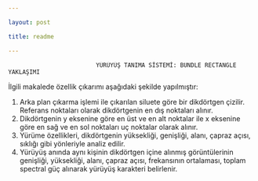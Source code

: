 ```yaml
---

layout: post

title: readme

---
```


                             YÜRÜYÜŞ TANIMA SİSTEMİ: BUNDLE RECTANGLE YAKLAŞIMI

İlgili makalede özellik çıkarımı aşağıdaki şekilde yapılmıştır:
1)  Arka plan çıkarma işlemi ile çıkarılan siluete göre bir dikdörtgen çizilir. 
    Referans noktaları olarak dikdörtgenin en dış noktaları alınır.
2)	Dikdörtgenin  y eksenine göre en üst ve en alt noktalar ile x eksenine göre en sağ ve en sol noktaları 
    uç noktalar olarak alınır.
3)	Yürüme özellikleri,  dikdörtgenin yüksekliği,  genişliği,  alanı,  çapraz açısı, sıklığı gibi yönleriyle 
    analiz edilir.
4)	Yürüyüş anında aynı kişinin dikdörtgen içine alınmış görüntülerinin genişliği, yüksekliği,  alanı,  çapraz açısı, frekansının ortalaması, toplam spectral güç alınarak yürüyüş karakteri belirlenir.
